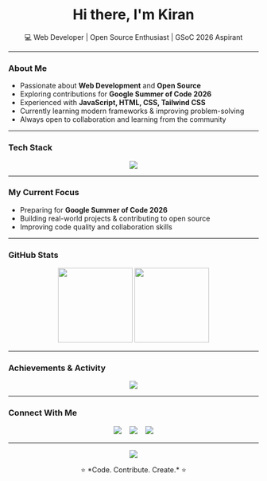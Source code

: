 <h1 align="center">Hi there, I'm Kiran </h1>

<p align="center">
  💻 Web Developer | Open Source Enthusiast |  GSoC 2026 Aspirant
</p>

---

### About Me

- Passionate about **Web Development** and **Open Source**  
- Exploring contributions for **Google Summer of Code 2026**  
- Experienced with **JavaScript, HTML, CSS, Tailwind CSS**  
- Currently learning modern frameworks & improving problem-solving  
- Always open to collaboration and learning from the community  

---

### Tech Stack

<p align="center">
  <img src="https://skillicons.dev/icons?i=html,css,js,tailwind,react,git,github,vscode,linux" />
</p>

---

### My Current Focus

- Preparing for **Google Summer of Code 2026**
- Building real-world projects & contributing to open source
- Improving code quality and collaboration skills

---

### GitHub Stats

<p align="center">
  <img src="https://github-readme-stats.vercel.app/api?username=keranbyge&show_icons=true&theme=tokyonight" height="150"/>
  <img src="https://github-readme-stats.vercel.app/api/top-langs/?username=keranbyge&layout=compact&theme=tokyonight" height="150"/>
</p>

---

### Achievements & Activity

<p align="center">
  <img src="https://github-profile-trophy.vercel.app/?username=keranbyge&theme=tokyonight&no-bg=true&no-frame=true&row=1" />
</p>

---

### Connect With Me

<p align="center">
  <a href="https://x.com/keranbyge"><img src="https://skillicons.dev/icons?i=twitter" /></a>
  &nbsp;&nbsp;
  <a href="mailto:sunkusaikiran@gmail.com"><img src="https://skillicons.dev/icons?i=gmail" /></a>
  &nbsp;&nbsp;
  <a href="#"><img src="https://skillicons.dev/icons?i=linkedin" /></a>
</p>

---

<p align="center">
  <img src="https://komarev.com/ghpvc/?username=keranbyge&label=Profile%20Views&color=blueviolet&style=flat" />
</p>

<p align="center">
  ⭐️ *Code. Contribute. Create.* ⭐️
</p>
